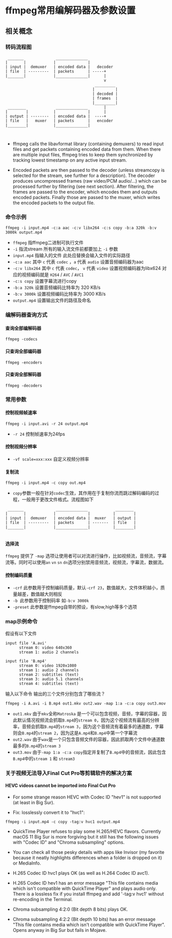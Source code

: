 # ffmpeg常用编解码器及参数设置
## 相关概念
### 转码流程图
```
 _______              ______________
|       |            |              |
| input |  demuxer   | encoded data |   decoder
| file  | ---------  | packets      | -----+
|_______|            |______________|      |
                                           v
                                       _________
                                      |         |
                                      | decoded |
                                      | frames  |
                                      |_________|
 ________             ______________       |
|        |           |              |      |
| output | --------  | encoded data |  ----+
| file   |   muxer   | packets      |   encoder
|________|           |______________|



```
* ffmpeg calls the libavformat library (containing demuxers) to read input files and get packets containing encoded data from them. When there are multiple input files, ffmpeg tries to keep them synchronized by tracking lowest timestamp on any active input stream.

* Encoded packets are then passed to the decoder (unless streamcopy is selected for the stream, see further for a description). The decoder produces uncompressed frames (raw video/PCM audio/...) which can be processed further by filtering (see next section). After filtering, the frames are passed to the encoder, which encodes them and outputs encoded packets. Finally those are passed to the muxer, which writes the encoded packets to the output file.
### 命令示例
```
ffmpeg -i input.mp4 -c:a aac -c:v libx264 -c:s copy -b:a 320k -b:v 3000k output.mp4
```
* `ffmpeg` 指ffmpeg二进制可执行文件
* `-i` 指流stream 所有的输入流文件前都要加上 `-i` 参数
* `input.mp4` 指输入的文件 此处应替换会输入文件的实际路径
* `-c:a aac`  其中 `c` 代表 `codec` ，`a`  代表 `audio` 设置音频编码器为aac
* `-c:v libx264` 其中 `c` 代表 `codec`， `v` 代表 `video` 设置视频编码器为libx624 对应的视频编码就是 `H264` / `AVC` / `AVC1` 
* `-c:s copy` 设置字幕流进行copy 
* `-b:a 320k` 设置音频编码比特率为  320 KB/s
* `-b:v 3000k` 设置视频编码比特率为 3000 KB/s
* `output.mp4` 设置输出文件的路径及命名
### 编解码器查询方式
#### 查询全部编解码器
```
ffmpeg -codecs
```
#### 只查询全部编码器
```
ffmpeg -encoders
```
#### 只查询全部解码器
```
ffmpeg -decoders
```
### 常用参数

#### 控制视频帧速率
```
ffmpeg -i input.avi -r 24 output.mp4
```
* `-r 24` 控制帧速率为24fps
#### 控制视频分辨率

* `-vf scale=xxx:xxx` 自定义视频分辨率



#### 复制流
```
ffmpeg -i input.mp4 -c copy out.mp4
```
* `copy`参数一般在针对`codec`生效，其作用在于复制你流而跳过解码编码的过程，一般用于更改文件格式。流程图如下

```
 _______              ______________            ________
|       |            |              |          |        |
| input |  demuxer   | encoded data |  muxer   | output |
| file  | ---------  | packets      | -------  | file   |
|_______|            |______________|          |________|


```
#### 选择流
`ffmpeg` 提供了 `-map` 选项让使用者可以对流进行操作，比如视频流，音频流，字幕流等。同时可以使用`an` `vn` `sn` `dn`选项分别禁用音频流，视频流，字幕流，数据流。

#### 控制编码质量
* `-crf` 此参数用于控制编码质量，默认`-crf 23`，数值越大，文件体积越小，质量越差，数值越大则相反 
* `-b `此参数用于控制码率 如`-b:v 3000k`
* `-preset` 此参数是ffmpeg自带的预设，有slow,high等多个选项  

### map示例命令
假设有以下文件
```
input file 'A.avi'
      stream 0: video 640x360
      stream 1: audio 2 channels

input file 'B.mp4'
      stream 0: video 1920x1080
      stream 1: audio 2 channels
      stream 2: subtitles (text)
      stream 3: audio 5.1 channels
      stream 4: subtitles (text)
```
输入以下命令 输出的三个文件分别包含了哪些流？
```
ffmpeg -i A.avi -i B.mp4 out1.mkv out2.wav -map 1:a -c:a copy out3.mov
```
* `out1.mkv` 由于`mkv`全称`Matroska` 是一个可以包含视频，音频，字幕的容器，因此默认情况视频流会抓取`B.mp4`的`stream 0`，因为这个视频流有最高的分辨率，音频会抓取`B.mp4`的`stream 3`，因为这个音频流有着最多的通道数，字幕则会`B.mp4`的`stream 2`，因为这是`A.mp4`和`B.mp4`中第一个字幕流
* `out2.wav` 由于`wav`是一个只包含音频文件的容器，因此抓取两个文件中通道数最多的`B.mp4`的`stream 3`
* `out3.mov`  由于`-map 1:a -c:a copy`指定并复制了`B.mp4`中的音频流，因此包含`B.mp4`中的`stream 1` 和 `stream3`



### 关于视频无法导入Final Cut Pro等剪辑软件的解决方案

#### HEVC videos cannot be imported into Final Cut Pro
* For some strange reason HEVC with Codec ID "hev1" is not supported (at least in Big Sur).

* Fix: losslessly convert it to "hvc1":

```
ffmpeg -i input.mp4 -c copy -tag:v hvc1 output.mp4
```

* QuickTime Player refuses to play some H.265/HEVC flavors. Currently macOS 11 Big Sur is more forgiving but it still has the following issues with "Codec ID" and "Chroma subsampling" options.

* You can check all those pesky details with apps like Invisor (my favorite because it neatly highlights differences when a folder is dropped on it) or MediaInfo.

* H.265 Codec ID hvc1 plays OK (as well as H.264 Codec ID avc1).

* H.265 Codec ID hev1 has an error message "This file contains media which isn't compatible with QuickTime Player" and plays audio only. There is a lossless fix if you install ffmpeg and add '-tag:v hvc1' without re-encoding in the Terminal.

* Chroma subsampling 4:2:0 (Bit depth 8 bits) plays OK.

* Chroma subsampling 4:2:2 (Bit depth 10 bits) has an error message "This file contains media which isn't compatible with QuickTime Player". Opens anyway in Big Sur but fails in Mojave.


